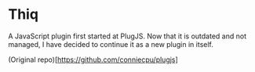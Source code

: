 # Thiq
A JavaScript plugin first started at PlugJS. Now that it is outdated and not managed, I have decided to continue
it as a new plugin in itself.

(Original repo)[https://github.com/conniecpu/plugjs]